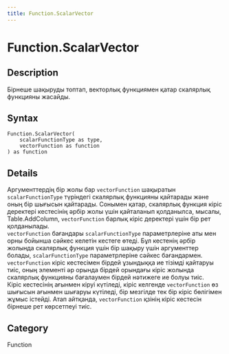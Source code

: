 ```yaml
---
title: Function.ScalarVector
---
```


# Function.ScalarVector


## Description

Бірнеше шақыруды топтап, векторлық функциямен қатар скалярлық функцияны жасайды.


## Syntax

```powerquery
Function.ScalarVector(
    scalarFunctionType as type,
    vectorFunction as function
) as function
```


## Details

Аргументтердің бір жолы бар <code>vectorFunction</code> шақыратын <code>scalarFunctionType</code> түріндегі скалярлық функцияны қайтарады және оның бір шығысын қайтарады. Сонымен қатар, скалярлық функция кіріс деректері кестесінің әрбір жолы үшін қайталанып қолданылса, мысалы, Table.AddColumn, <code>vectorFunction</code> барлық кіріс деректері үшін бір рет қолданылады.<br /><code>vectorFunction</code> бағандары <code>scalarFunctionType</code> параметрлеріне аты мен орны бойынша сәйкес келетін кестеге өтеді. Бұл кестенің әрбір жолында скалярлық функция үшін бір шақыру үшін аргументтер болады, <code>scalarFunctionType</code> параметрлеріне сәйкес бағандармен.<br /><code>vectorFunction</code> кіріс кестесімен бірдей ұзындыққа ие тізімді қайтаруы тиіс, оның элементі әр орында бірдей орындағы кіріс жолында скалярлық функцияны бағалаумен бірдей нәтижеге ие болуы тиіс.<br />Кіріс кестесінің ағынмен кіруі күтіледі, кіріс келгенде <code>vectorFunction</code> өз шығысын ағынмен шығаруы күтіледі, бір мезгілде тек бір кіріс бөлігімен жұмыс істейді. Атап айтқанда, <code>vectorFunction</code> қзінің кіріс кестесін бірнеше рет көрсетпеуі тиіс.<br />



## Category
Function
